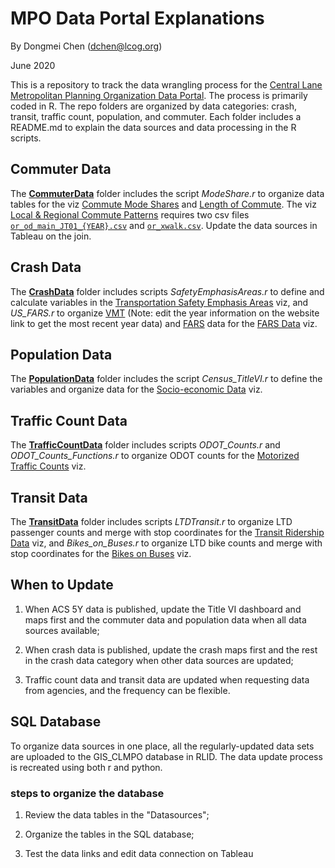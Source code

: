 # MPO Data Portal Explanations
By Dongmei Chen (dchen@lcog.org)

June 2020

This is a repository to track the data wrangling process for the [Central Lane Metropolitan Planning Organization Data Portal](https://www.lcog.org/thempo/page/data). The process is primarily coded in R. The repo folders are organized by data categories: crash, transit, traffic count, population, and commuter. Each folder includes a README.md to explain the data sources and data processing in the R scripts.

## Commuter Data

The [**CommuterData**](https://github.com/dongmeic/MPO_Data_Portal/tree/master/CommuterData) folder includes the script *ModeShare.r* to organize data tables for the viz [Commute Mode Shares](https://www.lcog.org/thempo/page/commuter-mode-shares) and [Length of Commute](https://www.lcog.org/thempo/page/length-commute). The viz [Local & Regional Commute Patterns](https://www.lcog.org/thempo/page/local-regional-commute-patterns) requires two csv files [`or_od_main_JT01_{YEAR}.csv`](https://lehd.ces.census.gov/data/#lodes) and [`or_xwalk.csv`](https://lehd.ces.census.gov/data/lodes/LODES7/or/). Update the data sources in Tableau on the join.

## Crash Data

The [**CrashData**](https://github.com/dongmeic/MPO_Data_Portal/tree/master/CrashData) folder includes scripts *SafetyEmphasisAreas.r* to define and calculate variables in the [Transportation Safety Emphasis Areas](https://www.lcog.org/thempo/page/transportation-safety-emphasis-areas) viz, and *US_FARS.r* to organize [VMT](https://www.fhwa.dot.gov/policyinformation/statistics/2020/vm2.cfm) (Note: edit the year information on the website link to get the most recent year data) and [FARS](https://www-fars.nhtsa.dot.gov/States/StatesCrashesAndAllVictims.aspx) data for the [FARS Data](https://www.lcog.org/thempo/page/fars-data) viz.

## Population Data

The [**PopulationData**](https://github.com/dongmeic/MPO_Data_Portal/tree/master/PopulationData) folder includes the script *Census_TitleVI.r* to define the variables and organize data for the [Socio-economic Data](https://www.lcog.org/thempo/page/socio-economic-data) viz.

## Traffic Count Data

The [**TrafficCountData**](https://github.com/dongmeic/MPO_Data_Portal/tree/master/TrafficCountData) folder includes scripts *ODOT_Counts.r* and *ODOT_Counts_Functions.r* to organize ODOT counts for the [Motorized Traffic Counts](https://www.lcog.org/thempo/page/motorized-traffic-counts) viz.

## Transit Data

The [**TransitData**](https://github.com/dongmeic/MPO_Data_Portal/tree/master/TransitData) folder includes scripts *LTDTransit.r* to organize LTD passenger counts and merge with stop coordinates for the [Transit Ridership Data](https://www.lcog.org/thempo/page/transit-ridership-data) viz, and *Bikes_on_Buses.r* to organize LTD bike counts and merge with stop coordinates for the [Bikes on Buses](https://www.lcog.org/thempo/page/bikes-buses) viz.

## When to Update

1. When ACS 5Y data is published, update the Title VI dashboard and maps first and the commuter data and population data when all data sources available;

2. When crash data is published, update the crash maps first and the rest in the crash data category when other data sources are updated;

3. Traffic count data and transit data are updated when requesting data from agencies, and the frequency can be flexible.

## SQL Database

To organize data sources in one place, all the regularly-updated data sets are uploaded to the GIS_CLMPO database in RLID. The data update process is recreated using both r and python.

### steps to organize the database

1. Review the data tables in the "Datasources";

2. Organize the tables in the SQL database;

3. Test the data links and edit data connection on Tableau

